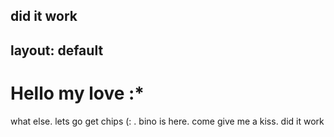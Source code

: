 did it work
---
layout: default
---

# Hello my love :*

what else. 
lets go get chips (: .
bino is here.
come give me a kiss.
did it work
